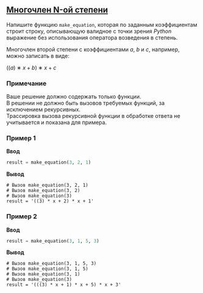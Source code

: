 ## [Многочлен N-ой степени](../../../solutions/4.3/43_c.py)

Напишите функцию `make_equation`, которая по заданным коэффициентам строит строку, описывающую валидное с точки зрения _Python_ выражение без использования оператора возведения в степень.

Многочлен второй степени с коэффициентами $a$, $b$ и $c$, например, можно записать в виде:

$((a)∗x+b)∗x+c$

### Примечание

Ваше решение должно содержать только функции.\
В решении не должно быть вызовов требуемых функций, за исключением рекурсивных.\
Трассировка вызова рекурсивной функции в обработке ответа не учитывается и показана для примера.

### Пример 1

**Ввод**
```python
result = make_equation(3, 2, 1)
```

**Вывод**
```plaintext
# Вызов make_equation(3, 2, 1)
# Вызов make_equation(3, 2)
# Вызов make_equation(3)
result = '((3) * x + 2) * x + 1'
```

### Пример 2

**Ввод**
```python
result = make_equation(3, 1, 5, 3)
```

**Вывод**
```plaintext
# Вызов make_equation(3, 1, 5, 3)
# Вызов make_equation(3, 1, 5)
# Вызов make_equation(3, 1)
# Вызов make_equation(3)
result = '(((3) * x + 1) * x + 5) * x + 3'
```